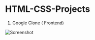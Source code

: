# HTML-CSS-Projects

1. Google Clone ( Frontend)

![Screenshot](https://user-images.githubusercontent.com/87604394/224141657-00f44727-611b-4f36-a01b-5e7d40d2b8d8.png)
